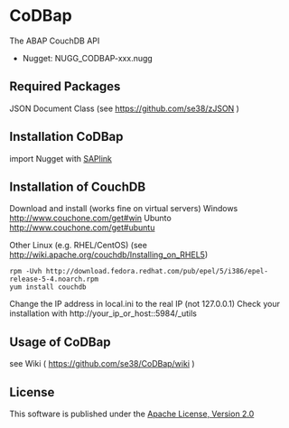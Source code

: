 CoDBap
======

The ABAP CouchDB API

* Nugget: NUGG_CODBAP-xxx.nugg
 
## Required Packages
JSON Document Class (see https://github.com/se38/zJSON )

## Installation CoDBap
import Nugget with [SAPlink](http://www.saplink.org)
 
## Installation of CouchDB
Download and install (works fine on virtual servers)
Windows http://www.couchone.com/get#win
Ubunto http://www.couchone.com/get#ubuntu
 
Other Linux (e.g. RHEL/CentOS) (see http://wiki.apache.org/couchdb/Installing_on_RHEL5)
```
rpm -Uvh http://download.fedora.redhat.com/pub/epel/5/i386/epel-release-5-4.noarch.rpm
yum install couchdb
```
 
Change the IP address in local.ini to the real IP (not 127.0.0.1)
Check your installation with http://your_ip_or_host::5984/_utils
 
## Usage of CoDBap
see Wiki ( https://github.com/se38/CoDBap/wiki )

## License
This software is published under the [Apache License, Version 2.0](http://www.apache.org/licenses/LICENSE-2.0.html)